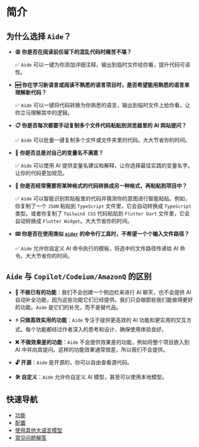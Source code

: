# 简介

## 为什么选择 `Aide`？

- **😩 你是否在阅读前任留下的混乱代码时痛苦不堪？**

  ✅ `Aide` 可以一键为你添加详细注释，输出到临时文件给你看，提升代码可读性。

- **🆕 你在学习新语言或阅读不熟悉的语言项目时，是否希望能用熟悉的语言来理解新代码？**

  ✅ `Aide` 可以一键将代码转换为你熟悉的语言，输出到临时文件上给你看，让你立马理解其中的逻辑。

- **📋 你是否每次都要手动复制多个文件代码粘贴到浏览器里的 AI 网站提问？**

  ✅ `Aide` 可以批量一键复制多个文件或文件夹里的代码。大大节省你的时间。

- **🤔 你是否总是对自己的变量名不满意？**

  ✅ `Aide` 可以使用 AI 提供变量名建议和解释，让你选择最佳实践的变量名字。让你的代码更加规范。

- **🔄 你是否经常需要将某种格式的代码转换成另一种格式，再粘贴到项目中？**

  ✅ `Aide` 可以智能识别剪贴板里的代码并猜测你的意图进行智能粘贴。例如，你复制了一个 `JSON` 粘贴到 `TypeScript` 文件里，它会自动转换成 `TypeScript` 类型。或者你复制了 `Tailwind CSS` 代码粘贴到 `Flutter Dart` 文件里，它会自动转换成 `Flutter Widget`。大大节省你的时间。

- **⌨️ 你是否在使用类似 [`aider`](https://github.com/paul-gauthier/aider) 的命令行工具时，不希望一个个输入文件路径？**

  ✅ `Aide` 允许你自定义 AI 命令执行的模板，将选中的文件路径传递给 AI 命令。大大节省你的时间。

## `Aide` 与 `Copilot/Codeium/AmazonQ` 的区别

- **🚫 不做已有的功能**：我们不会创建一个侧边栏来进行 AI 聊天，也不会提供 AI 自动补全功能，因为这些功能它们已经提供。我们只会做那些我们能做得更好的功能。`Aide` 是它们的补充，而不是替代品。

- **⚡ 只做高效实用的功能**：`Aide` 专注于提供更高效的 AI 功能和更实用的交互方式。每个功能都经过作者深入的思考和设计，确保使用体验良好。

- **❌ 不做效果差的功能**：`Aide` 不会提供效果差的功能，例如将整个项目嵌入到 AI 中并向其提问。这样的功能效果通常很差，所以我们不会提供。

- **🔓 开源**：`Aide` 是开源的，你可以自由查看源代码。

- **🛠️ 自定义**：`Aide` 允许你自定义 AI 模型，甚至可以使用本地模型。

## 快速导航

- [功能](../features/code-viewer-helper.md)
- [配置](../configuration/openai-key.md)
- [使用其他大语言模型](../use-another-llm/anthropic.md)
- [常见问题解答](./faq.md)
